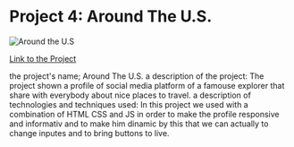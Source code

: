 # Project 4: Around The U.S.

![Around the U.S](https://drive.google.com/uc?export=view&id=1zkr1Zwfp2ddCDaS2WLWO5D_1bQUfbOaE)

[Link to the Project](https://gal717358.github.io/web_project_4/)

the project's name; Around The U.S.
a description of the project: The project shown a profile of social media platform of a famouse explorer that share with everybody
about nice places to travel.
a description of technologies and techniques used: In this project we used with a combination of HTML CSS and JS in order to make the profile responsive and informativ and to make him dinamic by this that we can actually to change inputes and to bring buttons to live.


